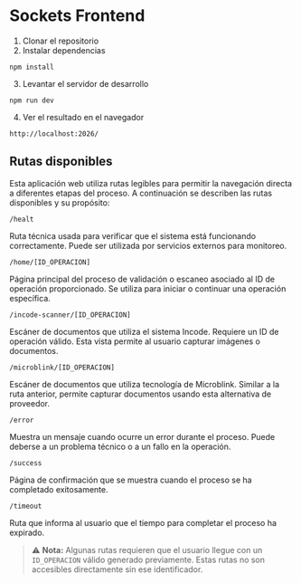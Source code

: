 # Sockets Frontend

1. Clonar el repositorio
2. Instalar dependencias

```
npm install
```

3. Levantar el servidor de desarrollo

```
npm run dev
```

4. Ver el resultado en el navegador

```
http://localhost:2026/
```

## Rutas disponibles

Esta aplicación web utiliza rutas legibles para permitir la navegación directa a diferentes etapas del proceso. A continuación se describen las rutas disponibles y su propósito:

`/healt`

Ruta técnica usada para verificar que el sistema está funcionando correctamente. Puede ser utilizada por servicios externos para monitoreo.

`/home/[ID_OPERACION]`

Página principal del proceso de validación o escaneo asociado al ID de operación proporcionado. Se utiliza para iniciar o continuar una operación específica.

`/incode-scanner/[ID_OPERACION]`

Escáner de documentos que utiliza el sistema Incode. Requiere un ID de operación válido. Esta vista permite al usuario capturar imágenes o documentos.

`/microblink/[ID_OPERACION]`

Escáner de documentos que utiliza tecnología de Microblink. Similar a la ruta anterior, permite capturar documentos usando esta alternativa de proveedor.

`/error`

Muestra un mensaje cuando ocurre un error durante el proceso. Puede deberse a un problema técnico o a un fallo en la operación.

`/success`

Página de confirmación que se muestra cuando el proceso se ha completado exitosamente.

`/timeout`

Ruta que informa al usuario que el tiempo para completar el proceso ha expirado.

> ⚠️ **Nota:** Algunas rutas requieren que el usuario llegue con un `ID_OPERACION` válido generado previamente. Estas rutas no son accesibles directamente sin ese identificador.
